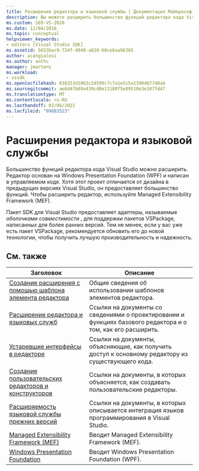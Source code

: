 ```yaml
---
title: Расширения редактора и языковой службы | Документация Майкрософт
description: Вы можете расширить большинство функций редактора кода Visual Studio, который реализуется с помощью Windows Presentation Foundation и написан в управляемом коде.
ms.custom: SEO-VS-2020
ms.date: 11/04/2016
ms.topic: conceptual
helpviewer_keywords:
- editors [Visual Studio SDK]
ms.assetid: 5653bac9-724f-4948-a820-68ce6aa96365
author: acangialosi
ms.author: anthc
manager: jmartens
ms.workload:
- vssdk
ms.openlocfilehash: 038253d1863c2d599c7c7a1e5c5a1398d67740ab
ms.sourcegitcommit: ae6d47b09a439cd0e13180f5e89510e3e347fd47
ms.translationtype: MT
ms.contentlocale: ru-RU
ms.lasthandoff: 02/08/2021
ms.locfileid: "99883523"
---
```

# <a name="editor-and-language-service-extensions"></a>Расширения редактора и языковой службы
Большинство функций редактора кода Visual Studio можно расширить. Редактор основан на Windows Presentation Foundation (WPF) и написан в управляемом коде. Хотя этот проект отличается от дизайна в предыдущих версиях Visual Studio, он предоставляет большинство функций. Чтобы расширить редактор, используйте Managed Extensibility Framework (MEF).

 Пакет SDK для Visual Studio предоставляет адаптеры, называемые *оболочками совместимости* , для поддержки пакетов VSPackage, написанных для более ранних версий. Тем не менее, если у вас уже есть пакет VSPackage, рекомендуется обновить его до новой технологии, чтобы получить лучшую производительность и надежность.

## <a name="related-topics"></a>См. также

|Заголовок|Описание|
|-----------|-----------------|
|[Создание расширения с помощью шаблона элемента редактора](../extensibility/creating-an-extension-with-an-editor-item-template.md)|Общие сведения об использовании шаблонов элементов редактора.|
|[Расширение редактора и языковых служб](../extensibility/extending-the-editor-and-language-services.md)|Ссылки на документы со сведениями о проектировании и функциях базового редактора и о том, как его расширить.|
|[Устаревшие интерфейсы в редакторе](/previous-versions/visualstudio/visual-studio-2015/extensibility/legacy-interfaces-in-the-editor?preserve-view=true&view=vs-2015)|Ссылки на документы, объясняющие, как получить доступ к основному редактору из существующего кода.|
|[Создание пользовательских редакторов и конструкторов](../extensibility/creating-custom-editors-and-designers.md)|Ссылки на документы, в которых объясняется, как создавать пользовательские редакторы.|
|[Расширяемость языковой службы прежних версий](../extensibility/internals/legacy-language-service-extensibility.md)|Ссылки на документы, в которых описывается интеграция языков программирования в Visual Studio.|
|[Managed Extensibility Framework (MEF)](/dotnet/framework/mef/index)|Вводит Managed Extensibility Framework (MEF).|
|[Windows Presentation Foundation](/dotnet/framework/wpf/index)|Вводит Windows Presentation Foundation (WPF).|
